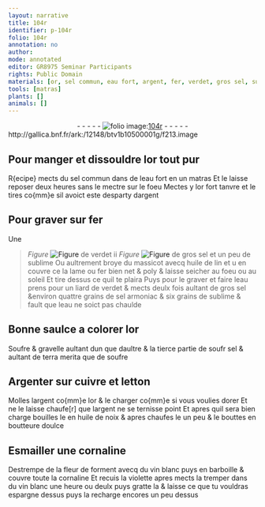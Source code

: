 ```yaml
---
layout: narrative
title: 104r
identifier: p-104r
folio: 104r
annotation: no
author:
mode: annotated
editor: GR8975 Seminar Participants
rights: Public Domain
materials: [or, sel commun, eau fort, argent, fer, verdet, gros sel, sublime, massicot, huile de lin, sel armoniac, eau, Soufre, gravelle, sel, terra merita, soufre, Argenter, cuivre, letton, huile de noix, boutteure, Esmailler, cornaline, fleur de forment, vin blanc, violette]
tools: [matras]
plants: []
animals: []
---
```


<div class="folio" align="center">- - - - - <a href="http://gallica.bnf.fr/ark:/12148/btv1b10500001g/f213.image" target="_blank"><img src="https://cu-mkp.github.io/2017-workshop-edition/assets/photo-icon.png" alt="folio image: " style="display:inline-block; margin-bottom:-3px;"/>104r</a> - - - - - </div> http://gallica.bnf.fr/ark:/12148/btv1b10500001g/f213.image   

## Pour manger et dissouldre l<span class="m">or</span> tout pur

 
R{ecipe} mects du <span class="m">sel commun</span> dans de l<span class="m">eau fort</span> en un <span class="tl">matras</span> Et le laisse reposer deux heures sans le mectre sur le foeu Mectes y l<span class="m">or</span> fort tanvre et le tires co{mm}e sil avoict este desparty d<span class="m">argent</span>
    

## Pour graver sur <span class="m">fer</span>

 
Une 
> *Figure*
> <a href="℥" target="_blank"><img src="https://cu-mkp.github.io/GR8975-edition/assets/photo-icon.png" alt="Figure" style="display:inline-block; margin-bottom:-3px;"/></a>
 de <span class="m">verdet</span> ii 
> *Figure*
> <a href="℥" target="_blank"><img src="https://cu-mkp.github.io/GR8975-edition/assets/photo-icon.png" alt="Figure" style="display:inline-block; margin-bottom:-3px;"/></a>
 de <span class="m">gros sel</span> et un peu de <span class="m">sublime</span> Ou aultrement broye du <span class="m">massicot</span> avecq <span class="m">huile de lin</span> et u en couvre ce la lame ou <span class="m">fer</span> bien net & poly & laisse seicher au foeu ou au soleil Et tire dessus ce quil te plaira Puys pour le graver et faire leau prens pour un liard de <span class="m">verdet</span> & mects deulx fois aultant de <span class="m">gros sel</span> &environ quattre grains de <span class="m">sel armoniac</span> & six grains de <span class="m">sublime</span> & fault que l<span class="m">eau</span> ne soict pas chaulde
    

## Bonne saulce a colorer l<span class="m">or</span>

 
<span class="m">Soufre</span> & <span class="m">gravelle</span> aultant dun que daultre & la tierce partie de soufr <span class="m">sel</span> & aultant de <span class="m">terra merita</span> que de  <span class="m">soufre</span>
    

## <span class="m">Argenter</span> sur <span class="m">cuivre</span> et <span class="m">letton</span>

 
Molles l<span class="m">argent</span> co{mm}e l<span class="m">or</span> & le charger co{mm}e si vous voulies dorer Et ne le laisse chaufe[r] que l<span class="m">argent</span> ne se ternisse point Et apres quil sera bien charge bouilles le en <span class="m">huile de noix</span> & apres chaufes le un peu & le bouttes en <span class="m">boutteure</span> doulce
    

## <span class="m">Esmailler</span> une <span class="m">cornaline</span>

 
Destrempe de la <span class="m">fleur de forment</span> avecq du <span class="m">vin blanc</span> puys en barboille & couvre toute la <span class="m">cornaline</span> Et recuis la <span class="m">violette</span> apres mects la tremper dans du <span class="m">vin blanc</span> une heure ou deulx puys gratte la & laisse ce que tu vouldras espargne dessus puys la recharge encores un peu dessus
 